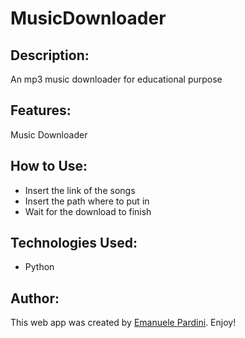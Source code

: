 
# MusicDownloader

## Description:
An mp3 music downloader for educational purpose


## Features:
Music Downloader

## How to Use:

- Insert the link of the songs
- Insert the path where to put in
- Wait for the download to finish

## Technologies Used:

- Python

## Author:

This web app was created by [Emanuele Pardini](http://emanuelepardini.altervista.org/).
Enjoy!
